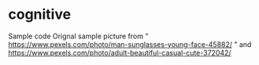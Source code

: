 # cognitive
Sample code 
Orignal sample picture from " https://www.pexels.com/photo/man-sunglasses-young-face-45882/ " and https://www.pexels.com/photo/adult-beautiful-casual-cute-372042/
